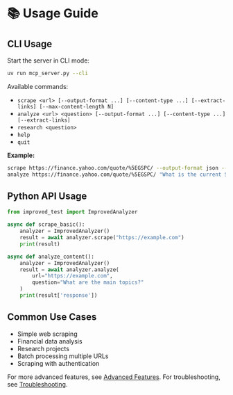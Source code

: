 # 📚 Usage Guide

## CLI Usage

Start the server in CLI mode:
```bash
uv run mcp_server.py --cli
```

Available commands:
- `scrape <url> [--output-format ...] [--content-type ...] [--extract-links] [--max-content-length N]`
- `analyze <url> <question> [--output-format ...] [--content-type ...] [--extract-links]`
- `research <question>`
- `help`
- `quit`

**Example:**
```bash
scrape https://finance.yahoo.com/quote/%5EGSPC/ --output-format json --content-type html --extract-links --max-content-length 10000
analyze https://finance.yahoo.com/quote/%5EGSPC/ "What is the current S&P 500 value?" --output-format json --content-type html --extract-links
```

## Python API Usage

```python
from improved_test import ImprovedAnalyzer

async def scrape_basic():
    analyzer = ImprovedAnalyzer()
    result = await analyzer.scrape("https://example.com")
    print(result)

async def analyze_content():
    analyzer = ImprovedAnalyzer()
    result = await analyzer.analyze(
        url="https://example.com",
        question="What are the main topics?"
    )
    print(result['response'])
```

## Common Use Cases

- Simple web scraping
- Financial data analysis
- Research projects
- Batch processing multiple URLs
- Scraping with authentication

For more advanced features, see [Advanced Features](advanced.md). For troubleshooting, see [Troubleshooting](troubleshooting.md).
